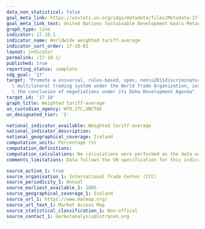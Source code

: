 ```yaml
---
data_non_statistical: false
goal_meta_link: https://unstats.un.org/sdgs/metadata/files/Metadata-17-10-01.pdf
goal_meta_link_text: United Nations Sustainable Development Goals Metadata (pdf 468kB)
graph_type: line
indicator: 17.10.1
indicator_name: Worldwide weighted tariff-average
indicator_sort_order: 17-10-01
layout: indicator
permalink: /17-10-1/
published: true
reporting_status: complete
sdg_goal: '17'
target: "Promote a universal, rules-based, open, non\u2011discriminatory and equitable\
  \ multilateral trading system under the World Trade Organization, including through\
  \ the conclusion of negotiations under its Doha Development Agenda"
target_id: '17.10'
graph_title: Weighted tariff-average
un_custodian_agency: WTO,ITC,UNCTAD
un_designated_tier: '1'

national_indicator_available: Weighted tariff-average
national_indicator_description: 
national_geographical_coverage: Iceland
computation_units: Percentage (%)
computation_definitions: 
computation_calculations: No calculations were performed as the data was already available. 
comments_limitations: Data follows the UN specification for this indicator. This indicator has not been identified in collaboration with topic experts.

source_active_1: true
source_organisation_1: International Trade Center (ITC)
source_periodicity_1: Annual
source_earliest_available_1: 2005
source_geographical_coverage_1: Iceland
source_url_1: https://www.macmap.org/
source_url_text_1: Market Access Map
source_statistical_classification_1: Non-offical
source_contact_1: marketanalysis@intracen.org
---
```

